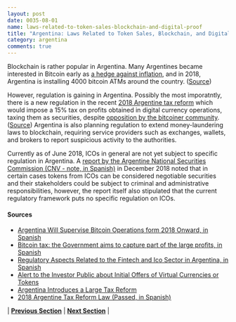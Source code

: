 ```yaml
---
layout: post
date: 0035-08-01
name: laws-related-to-token-sales-blockchain-and-digital-proof
title: "Argentina: Laws Related to Token Sales, Blockchain, and Digital Proof"
category: argentina
comments: true
---
```


Blockchain is rather popular in Argentina. Many Argentines became interested in Bitcoin early as [a hedge against inflation](https://chicagounbound.uchicago.edu/cgi/viewcontent.cgi?referer=https://www.google.com.hk/&httpsredir=1&article=1017&context=international_immersion_program_papers), and in 2018, Argentina is installing 4000 bitcoin ATMs around the country. ([Source](https://bitcoinmagazine.com/articles/argentinian-bank-allows-cross-border-payments-bitcoin/))

However, regulation is gaining in Argentina. Possibly the most imporatntly, there is a new regulation in the recent [2018 Argentine tax reform](http://servicios.infoleg.gob.ar/infolegInternet/anexos/305000-309999/305262/norma.htm) which would impose a 15% tax on profits obtained in digital currency operations, taxing them as securities, despite [opposition by the bitcoiner community](https://www.lanacion.com.ar/2081193-la-comunidad-bitcoin-dice-que-la-reforma-tributaria-es-confiscatoria-y-cortoplacista).
([Source](http://www.mondaq.com/Argentina/x/673682/tax+authorities/Argentina+introduces+a+large+Tax+Reform)) Argentina is also planning regulation to extend money-laundering laws to blockchain, requiring service providers such as exchanges, wallets, and brokers to report suspicious activity to the authorities.

Currently as of June 2018, ICOs in general are not yet subject to specific regulation in Argentina. A [report by the Argentine National Securities Commission (CNV - note, in Spanish)](http://www.cnv.gob.ar/web/secciones/prensa/comunicados.aspx?id=208) in December 2018 noted that in certain cases tokens from ICOs can be considered negotiable securities and their stakeholders could be subject to criminal and administrative responsibilities, however, the report itself also stipulated that the current regulatory framework puts no specific regulation on ICOs.

#### Sources
- [Argentina Will Supervise Bitcoin Operations form 2018 Onward, in Spanish](https://www.bloomberg.com/latam/blog/argentina-supervisaria-operaciones-en-bitcoins-partir-de-2018/)
- [Bitcoin tax: the Government aims to capture part of the large profits, in Spanish](https://www.clarin.com/economia/gobierno-apunta-grandes-ganancias-bitcoin_0_Hk1hI5CbM.html)
- [Regulatory Aspects Related to the Fintech and Ico Sector in Argentina, in Spanish](https://franciscocoronel.com/aspectos-regulatorios-vinculados-al-sector-fintech-ico-en-argentina/)
- [Alert to the Investor Public about Initial Offers of Virtual Currencies or Tokens](http://www.cnv.gob.ar/web/secciones/prensa/comunicados.aspx?id=208)
- [Argentina Introduces a Large Tax Reform](http://www.mondaq.com/Argentina/x/673682/tax+authorities/Argentina+introduces+a+large+Tax+Reform)
- [2018 Argentine Tax Reform Law (Passed, in Spanish)](http://servicios.infoleg.gob.ar/infolegInternet/anexos/305000-309999/305262/norma.htm)


| **[Previous Section]( https://neo-project.github.io/global-blockchain-compliance-hub//argentina/argentina-governing-by-law.html)** | **[Next Section]( https://neo-project.github.io/global-blockchain-compliance-hub//argentina/argentina-securities-related-laws.html)** |
